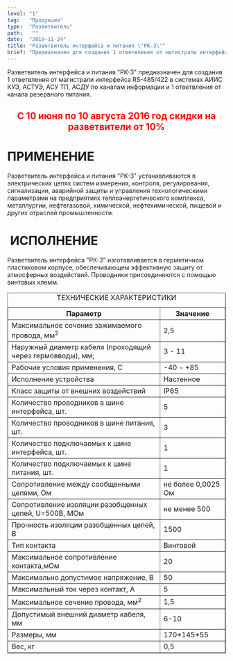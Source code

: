 ```yaml
---
level: "1"
tag:   "Продукция"
type:  "Разветвитель"
path:   ""
date:  "2019-11-24"
title: "Разветвитель интерфейса и питания \"РК-3\""
brief: "Предназначен для создания 1 ответвления от магистрали интерфейса RS-485/422  и 1 ответвления от канала резервного питания. IP65"
---
```

<p>Разветвитель интерфейса и питания "РК-3" предназначен для создания 1 ответвления от магистрали интерфейса RS-485/422 в системах АИИС КУЭ, АСТУЭ, АСУ ТП, АСДУ по каналам информации и 1 ответвления от канала резервного питания.</p>
<h2 style="text-align: center;"><span style="color: #ff0000;">С 10 июня по 10 августа 2016 год скидки на разветвители от 10%</span></h2>
<h1>ПРИМЕНЕНИЕ</h1>
<p>Разветвитель интерфейса и питания "РК-3" устанавливаются в электрических цепях систем измерения, контроля, регулирования, сигнализации, аварийной защиты и управления технологическими параметрами на предприятиях теплоэнергетического комплекса, металлургии, нефтегазовой, химической, нефтехимической, пищевой и других отраслей промышленности.</p>
<h1>&nbsp;ИСПОЛНЕНИЕ</h1>
<p>Разветвитель интерфейса "РК-3" изготавливается в герметичном пластиковом корпусе, обеспечивающем эффективную защиту от атмосферных воздействий. Проводники присоединяются с помощью винтовых клемм.</p>
<table border="1" class="tech-table"><caption>ТЕХНИЧЕСКИЕ ХАРАКТЕРИСТИКИ</caption>
<tbody>
<tr><th>Параметр</th><th>Значение</th></tr>
<tr>
<td class="td-1">Максимальное сечение зажимаемого провода, мм<sup>2</sup></td>
<td class="td-2">2,5</td>
</tr>
<tr>
<td class="td-1">Наружный диаметр кабеля (проходящий через гермовводы), мм;</td>
<td class="td-2">3 - 11</td>
</tr>
<tr>
<td class="td-1">Рабочие условия применения, С</td>
<td class="td-2">-40 - +85</td>
</tr>
<tr>
<td class="td-1">Исполнение устройства</td>
<td class="td-2">Настенное</td>
</tr>
<tr>
<td class="td-1">Класс защиты от внешних воздействий</td>
<td class="td-2">IP65</td>
</tr>
<tr>
<td class="td-1">Количество проводников в шине интерфейса, шт.</td>
<td class="td-2">5</td>
</tr>
<tr>
<td class="td-1">Количество проводников в шине питания, шт.</td>
<td class="td-2">3</td>
</tr>
<tr>
<td class="td-1">Количество подключаемых к шине интерфейса, шт.</td>
<td class="td-2">1</td>
</tr>
<tr>
<td class="td-1">Количество подключаемых к шине питания, шт.</td>
<td class="td-2">1</td>
</tr>
<tr>
<td class="td-1">Сопротивление между сообщенными цепями, Ом</td>
<td class="td-2">не более 0,0025 Ом</td>
</tr>
<tr>
<td class="td-1">Сопротивление изоляции разобщенных цепей, U=500B, МОм</td>
<td class="td-2">не менее 500</td>
</tr>
<tr>
<td class="td-1">Прочность изоляции разобщенных цепей, В</td>
<td class="td-2">1500</td>
</tr>
<tr>
<td class="td-1">Тип контакта</td>
<td class="td-2">Винтовой</td>
</tr>
<tr>
<td class="td-1">Максимальное сопротивление контакта,мОм</td>
<td class="td-2">20</td>
</tr>
<tr>
<td class="td-1">Максимально допустимое напряжение, В</td>
<td class="td-2">50</td>
</tr>
<tr>
<td class="td-1">Максимальный ток через контакт, А</td>
<td class="td-2">5</td>
</tr>
<tr>
<td class="td-1">Максимальное сечение провода, мм<sup>2</sup></td>
<td class="td-2">1,5</td>
</tr>
<tr>
<td class="td-1">Допустимый внешний диаметр кабеля, мм</td>
<td class="td-2">6-10</td>
</tr>
<tr>
<td class="td-1">Размеры, мм</td>
<td class="td-2">170*145*55</td>
</tr>
<tr>
<td class="td-1">Вес, кг</td>
<td class="td-2">0,5</td>
</tr>
</tbody>
</table>